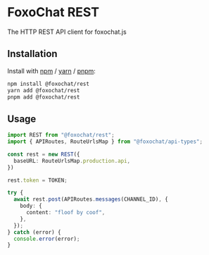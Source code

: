 # FoxoChat REST

The HTTP REST API client for foxochat.js

## Installation

Install with [npm](https://www.npmjs.com/) / [yarn](https://yarnpkg.com) / [pnpm](https://pnpm.js.org/):

```sh
npm install @foxochat/rest
yarn add @foxochat/rest
pnpm add @foxochat/rest
```

## Usage

```ts
import REST from "@foxochat/rest";
import { APIRoutes, RouteUrlsMap } from "@foxochat/api-types";

const rest = new REST({
  baseURL: RouteUrlsMap.production.api,
})

rest.token = TOKEN;

try {
  await rest.post(APIRoutes.messages(CHANNEL_ID), {
    body: {
      content: "floof by coof",
    },
  });
} catch (error) {
  console.error(error);
}
```
